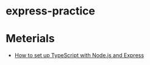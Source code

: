 # express-practice

# Meterials
* [How to set up TypeScript with Node.js and Express](https://blog.logrocket.com/how-to-set-up-node-typescript-express/)